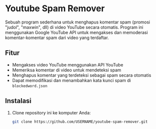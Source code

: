 # Youtube Spam Remover

Sebuah program sederhana untuk menghapus komentar spam (promosi "judol", "maxwin", dll) di video YouTube secara otomatis. Program ini menggunakan Google YouTube API untuk mengakses dan memoderasi komentar-komentar spam dari video yang terdaftar.

## Fitur

- Mengakses video YouTube menggunakan API YouTube
- Memeriksa komentar di video untuk mendeteksi spam
- Menghapus komentar yang terdeteksi sebagai spam secara otomatis
- Dapat memodifikasi dan menambahkan kata kunci spam di `blockedword.json`

## Instalasi

1. Clone repository ini ke komputer Anda:

   ```bash
   git clone https://github.com/USERNAME/youtube-spam-remover.git
